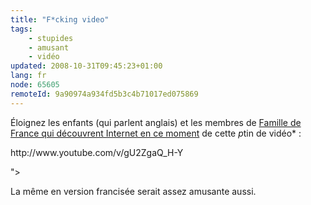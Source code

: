 ```yaml
---
title: "F*cking video"
tags:
    - stupides
    - amusant
    - vidéo
updated: 2008-10-31T09:45:23+01:00
lang: fr
node: 65605
remoteId: 9a90974a934fd5b3c4b71017ed075869
---
```


Éloignez les enfants (qui parlent anglais) et les membres de [Famille de France qui découvrent Internet en ce moment](http://www.liberation.fr/actualite/ecrans/257559.FR.php) de cette *p*tin de vidéo* :


<div class="video">
	<object width="425" height="350" type="application/x-shockwave-flash" data="
http://www.youtube.com/v/gU2ZgaQ_H-Y

">
		<param name="movie" value="
http://www.youtube.com/v/gU2ZgaQ_H-Y

"></param>
		<param name="allowfullscreen" value="true"></param>
	</object>
</div>


La même en version francisée serait assez amusante aussi.

